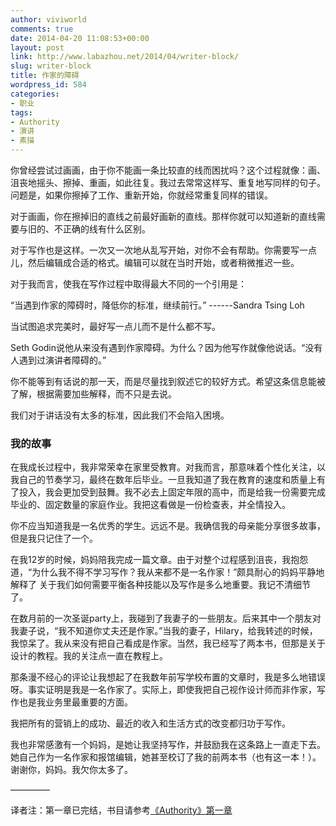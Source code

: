 ```yaml
---
author: viviworld
comments: true
date: 2014-04-20 11:08:53+00:00
layout: post
link: http://www.labazhou.net/2014/04/writer-block/
slug: writer-block
title: 作家的障碍
wordpress_id: 584
categories:
- 职业
tags:
- Authority
- 演讲
- 素描
---
```


你曾经尝试过画画，由于你不能画一条比较直的线而困扰吗？这个过程就像：画、沮丧地摇头、擦掉、重画，如此往复。我过去常常这样写、重复地写同样的句子。问题是，如果你擦掉了工作、重新开始，你就经常重复同样的错误。

对于画画，你在擦掉旧的直线之前最好画新的直线。那样你就可以知道新的直线需要与旧的、不正确的线有什么区别。

对于写作也是这样。一次又一次地从乱写开始，对你不会有帮助。你需要写一点儿，然后编辑成合适的格式。编辑可以就在当时开始，或者稍微推迟一些。

对于我而言，使我在写作过程中取得最大不同的一个引用是：

“当遇到作家的障碍时，降低你的标准，继续前行。” ------Sandra Tsing Loh

当试图追求完美时，最好写一点儿而不是什么都不写。

Seth Godin说他从来没有遇到作家障碍。为什么？因为他写作就像他说话。“没有人遇到过演讲者障碍的。”

你不能等到有话说的那一天，而是尽量找到叙述它的较好方式。希望这条信息能被了解，根据需要加些解释，而不只是去说。

我们对于讲话没有太多的标准，因此我们不会陷入困境。


### 我的故事


在我成长过程中，我非常荣幸在家里受教育。对我而言，那意味着个性化关注，以我自己的节奏学习，最终在数年后毕业。一旦我知道了我在教育的速度和质量上有了投入，我会更加受到鼓舞。我不必去上固定年限的高中，而是给我一份需要完成毕业的、固定数量的家庭作业。我把这看做是一份检查表，并全情投入。

你不应当知道我是一名优秀的学生。远远不是。我确信我的母亲能分享很多故事，但是我只记住了一个。

在我12岁的时候，妈妈陪我完成一篇文章。由于对整个过程感到沮丧，我抱怨道，“为什么我不得不学习写作？我从来都不是一名作家！”颇具耐心的妈妈平静地解释了 关于我们如何需要平衡各种技能以及写作是多么地重要。我记不清细节了。

在数月前的一次圣诞party上，我碰到了我妻子的一些朋友。后来其中一个朋友对我妻子说，“我不知道你丈夫还是作家。”当我的妻子，Hilary，给我转述的时候，我惊呆了。我从来没有把自己看成是作家。当然，我已经写了两本书，但那是关于设计的教程。我的关注点一直在教程上。

那条漫不经心的评论让我想起了在我数年前写学校布置的文章时，我是多么地错误呀。事实证明是我是一名作家了。实际上，即使我把自己视作设计师而非作家，写作也是我业务里最重要的方面。

我把所有的营销上的成功、最近的收入和生活方式的改变都归功于写作。

我也非常感激有一个妈妈，是她让我坚持写作，并鼓励我在这条路上一直走下去。她自己作为一名作家和报馆编辑，她甚至校订了我的前两本书（也有这一本！）。谢谢你，妈妈。我欠你太多了。

————–

译者注：第一章已完结，书目请参考[《Authority》第一章](http://www.labazhou.net/authority/)
